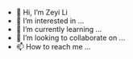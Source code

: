 - 👋 Hi, I’m Zeyi Li
- 👀 I’m interested in ...
- 🌱 I’m currently learning ...
- 💞️ I’m looking to collaborate on ...
- 📫 How to reach me ...

<!---
ZYLIII/ZYLIII is a ✨ special ✨ repository because its `README.md` (this file) appears on your GitHub profile.
You can click the Preview link to take a look at your changes.
--->
